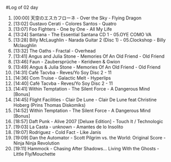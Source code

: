 #Log of 02 day

1. [00:00] 天空のエスカフローネ - Over the Sky - Flying Dragon
1. [13:02] Gustavo Cerati - Colores Santos - Quatro
1. [13:07] Foo Fighters - One by One - All My Life
1. [13:24] Santana - The Essential Santana CD 1 - 05.OYE COMO VA
1. [13:28] Billy McLaughlin - Narada Guitar 2 (Disc 1) - 05.Clockshop - Billy Mclaughlin
1. [13:32] The Oaths - Fractal - Overhead
1. [13:41] Angus and Julia Stone - Memories Of An Old Friend - Old Friend
1. [13:46] Faun - Zaubersprüche - Keridwen & Gwion
1. [13:49] Angus & Julia Stone - Memories Of An Old Friend - Old Friend
1. [14:31] Café Tacvba - Reves/Yo Soy Disc 2 - 11
1. [14:36] Com Truise - Galactic Melt - Hyperlips
1. [14:40] Café Tacvba - Reves/Yo Soy Disc 2 - 11
1. [14:41] Within Temptation - The Silent Force - A Dangerous Mind [Bonus]
1. [14:45] Flight Facilities - Clair De Lune - Clair De Lune feat Christine Hoberg (Prins Thomas Diskomiks)
1. [14:52] Within Temptation - The Silent Force - A Dangerous Mind [Bonus]
1. [18:57] Daft Punk - Alive 2007 [Deluxe Edition] - Touch It / Technologic
1. [19:03] La Casta - unknown - Amantes de lo Insolito
1. [19:07] Rodriguez - Cold Fact - Like Janis
1. [19:09] Dan the Automator - Scott Pilgrim vs. the World: Original Score - Ninja Ninja Revolution
1. [19:11] Hammock - Chasing After Shadows... Living With the Ghosts - Little Fly/Mouchette
